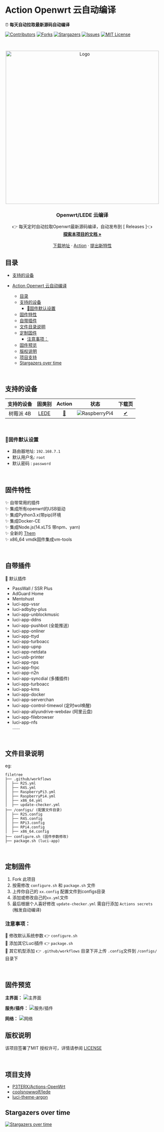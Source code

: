 

# Action Openwrt 云自动编译
⏰ **每天自动拉取最新源码自动编译**

[![Contributors][contributors-shield]][contributors-url]
[![Forks][forks-shield]][forks-url]
[![Stargazers][stars-shield]][stars-url]
[![Issues][issues-shield]][issues-url]
[![MIT License][license-shield]][license-url]

<br />

<p align="center">
  <a href="https://github.com/jlqwer/OpenWrts">
    <img src="https://cdn.jsdelivr.net/gh/bigbugcc/Resource@master/github/openwrts/action1.jpg" alt="Logo" width="500" />
  </a>

  <h3 align="center">Openwrt/LEDE 云编译</h3>
  <p align="center">
    👉 每天定时自动拉取Openwrt最新源码编译，自动发布到 [<a herf="https://github.com/jlqwer/OpenWrts/releases"> Releases </a>]👈
    <br />
    <a href="https://github.com/jlqwer/OpenWrts"><strong>探索本项目的文档 »</strong></a>
    <br />
    <br />
    <a href="https://github.com/jlqwer/OpenWrts/releases">下载地址</a>
    ·
    <a href="https://github.com/jlqwer/OpenWrts/actions">Action</a>
    ·
    <a href="https://github.com/jlqwer/OpenWrts/issues">提出新特性</a>
  </p>

</p>

## 目录

- [支持的设备](#支持的设备)  

- [Action Openwrt 云自动编译](#action-openwrt-云自动编译)
  - [目录](#目录)
  - [支持的设备](#支持的设备)
    - [🎯固件默认设置](#固件默认设置)
  - [固件特性](#固件特性)
  - [自带插件](#自带插件)
  - [文件目录说明](#文件目录说明)
  - [定制固件](#定制固件)
    - [注意事项：](#注意事项)
  - [固件预览](#固件预览)
  - [版权说明](#版权说明)
  - [项目支持](#项目支持)
  - [Stargazers over time](#stargazers-over-time)

<br>


## 支持的设备
|           支持的设备        |         固类别         |        Action         |            状态          |              下载页          |
| :------------------------: | :---------------------: | :-------------------: | :-------------------: | :--------------------------: |
|             树莓派 4B             |  [LEDE](https://github.com/coolsnowwolf/lede) | [🍕](https://github.com/jlqwer/OpenWrts/actions/workflows/RaspberryPi4.yml) | ![RaspberryPi4](https://github.com/jlqwer/openwrts/actions/workflows/RaspberryPi4.yml/badge.svg) |  [✔](https://github.com/jlqwer/OpenWrts/releases) |

<br>

### 🎯固件默认设置   
- 路由器地址: `192.168.7.1`   
- 默认用户名: `root`   
- 默认密码  : `password`

<br>

## 固件特性
✨ 自带常用的插件   
✨ 集成所有openwrt的USB驱动   
✨ 集成Python3.x(带pip)环境   
✨ 集成Docker-CE   
✨ 集成Node.js(14.xLTS 带npm、yarn)   
✨ 全新的 [Them](https://github.com/jerrykuku/luci-theme-argon)  
✨ x86_64 vmdk固件集成vm-tools   

<br>

## 自带插件
🍕 默认插件
- PassWall / SSR Plus
- AdGuard Home
- Mentohust
- luci-app-vssr   
- luci-adbyby-plus
- luci-app-unblockmusic
- luci-app-ddns
- luci-app-pushbot (全能推送)
- luci-app-onliner
- luci-app-ttyd
- luci-app-turboacc
- luci-app-upnp
- luci-app-netdata
- luci-usb-printer
- luci-app-nps
- luci-app-frpc
- luci-app-n2n
- luci-app-syncdial (多播插件)
- luci-app-turboacc
- luci-app-kms  
- luci-app-docker   
- luci-app-serverchan   
- luci-app-control-timewol (定时wol唤醒)   
- luci-app-aliyundrive-webdav (阿里云盘)  
- luci-app-filebrowser   
- luci-app-nfs   
......

<br>

## 文件目录说明
eg:

```
filetree 
├── .github/workflows
│  ├── R2S.yml
│  ├── R4S.yml
│  ├── RaspberryPi3.yml
│  ├── RaspberryPi4.yml
│  ├── x86_64.yml
│  ├── update-checker.yml
├── /configs/ (配置文件目录)
│  ├── R2S.config
│  ├── R4S.config
│  ├── RPi3.config
│  ├── RPi4.config
│  ├── x86_64.config
├── configure.sh (固件参数修改)
├── package.sh (luci-app)
```
<br>

## 定制固件 
1. Fork 此项目
2. 按需修改 ```configure.sh``` 和 ```package.sh``` 文件
3. 上传你自己的 ```xx.config``` 配置文件到configs目录 
4. 添加或修改自己的``````xx.yml``````文件 
5. 最后根据个人喜好修改 ```update-checker.yml``` 需自行添加 ```Actions secrets``` (触发自动编译)

### 注意事项：
📌 修改默认系统参数 👉 ```configure.sh```   
📌 添加其它Luci插件 👉 ```package.sh```  
📌 其它机型添加 👉 ```.github/workflows``` 目录下并上传 ```.config```文件到 ```/configs/```目录下

<br>

## 固件预览
**主界面：**
![主界面](https://cdn.jsdelivr.net/gh/bigbugcc/Resource@latest/github/openwrts/openwrt.png)

**服务/插件：**
![服务/插件](https://cdn.jsdelivr.net/gh/bigbugcc/Resource@latest/github/openwrts/service.png)

**网络：**
![网络](https://cdn.jsdelivr.net/gh/bigbugcc/Resource@latest/github/openwrts/network.png)

## 版权说明

该项目签署了MIT 授权许可，详情请参阅 [LICENSE](https://github.com/jlqwer/OpenWrts/LICENSE)

<br>




## 项目支持
- [P3TERX/Actions-OpenWrt](https://github.com/P3TERX/Actions-OpenWrt)
- [coolsnowwolf/lede](https://github.com/coolsnowwolf/lede)
- [luci-theme-argon](https://github.com/jerrykuku/luci-theme-argon)

## Stargazers over time
[![Stargazers over time](https://starchart.cc/jlqwer/OpenWrts.svg)](https://starchart.cc/jlqwer/OpenWrts)

<!-- links -->
[your-project-path]:https://github.com/jlqwer/OpenWrts/
[contributors-shield]: https://img.shields.io/github/contributors/jlqwer/OpenWrts?style=flat-square
[contributors-url]: https://github.com/jlqwer/OpenWrts/graphs/contributors
[forks-shield]: https://img.shields.io/github/forks/jlqwer/OpenWrts?style=flat-square
[forks-url]: https://github.com/jlqwer/OpenWrts/network/members
[stars-shield]: https://img.shields.io/github/stars/jlqwer/OpenWrts?style=flat-square
[stars-url]: https://github.com/jlqwer/OpenWrts/stargazers
[issues-shield]: https://img.shields.io/github/issues/jlqwer/OpenWrts?style=flat-square
[issues-url]: https://img.shields.io/github/issues/jlqwer/OpenWrts
[license-shield]: https://img.shields.io/github/license/jlqwer/OpenWrts?style=flat-square
[license-url]: https://github.com/jlqwer/OpenWrts/blob/main/LICENSE